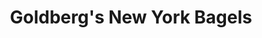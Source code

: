 ---
title: "Goldberg's New York Bagels"
url: /silver-spring/goldbergs-new-york-bagels/
shop: Bäckerei
---